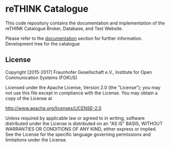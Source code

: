 # reTHINK Catalogue

This code repository contains the documentation and implementation of the reTHINK Catalogue Broker, Database, and Test Website.

Please refer to the [documentation](./doc) section for further information.
Development tree for the catalogue

## License


Copyright [2015-2017] Fraunhofer Gesellschaft e.V., Institute for
Open Communication Systems (FOKUS)

Licensed under the Apache License, Version 2.0 (the "License");
you may not use this file except in compliance with the License.
You may obtain a copy of the License at

http://www.apache.org/licenses/LICENSE-2.0

Unless required by applicable law or agreed to in writing, software
distributed under the License is distributed on an "AS IS" BASIS,
WITHOUT WARRANTIES OR CONDITIONS OF ANY KIND, either express or implied.
See the License for the specific language governing permissions and
limitations under the License.

